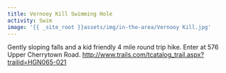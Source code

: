 ```yaml
---
title: Vernooy Kill Swimming Hole
activity: Swim
image: '{{ _site_root }}assets/img/in-the-area/Vernooy Kill.jpg'
---
```

<p>Gently sloping falls and a kid friendly 4 mile round trip hike. Enter at 576 Upper Cherrytown Road. <a href="http://www.trails.com/tcatalog_trail.aspx?trailid=HGN065-021">http://www.trails.com/tcatalog_trail.aspx?trailid=HGN065-021</a></p>